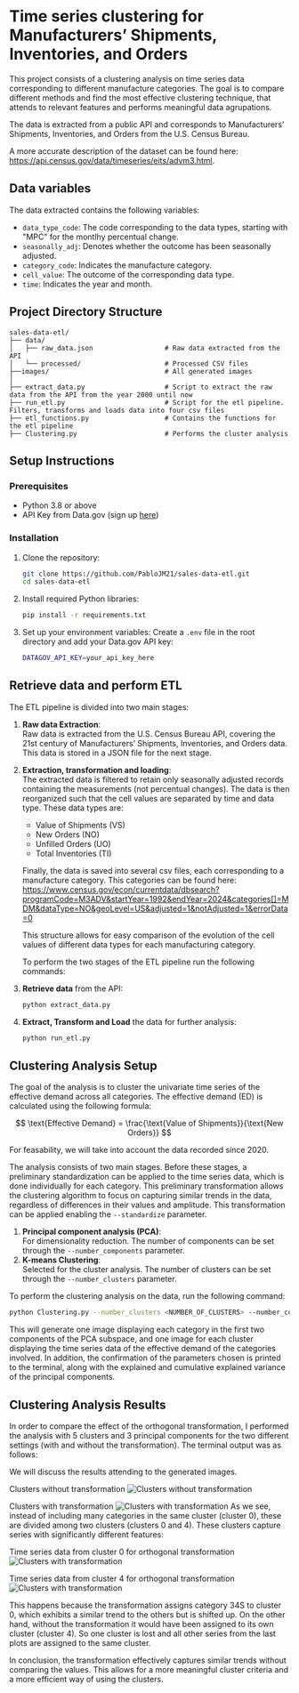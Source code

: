 # Time series clustering for Manufacturers’ Shipments, Inventories, and Orders

This project consists of a clustering analysis on time series data corresponding to different manufacture categories. The goal is to compare different methods and find the most effective clustering technique, that attends to relevant features and performs meaningful data agrupations.

The data is extracted from a public API and corresponds to Manufacturers’ Shipments, Inventories, and Orders from the U.S. Census Bureau. 

A more accurate description of the dataset can be found here: https://api.census.gov/data/timeseries/eits/advm3.html.



## Data variables

The data extracted contains the following variables:

- `data_type_code`: The code corresponding to the data types, starting with "MPC" for the montlhy percentual change.
- `seasonally_adj`: Denotes whether the outcome has been seasonally adjusted. 
- `category_code`: Indicates the manufacture category.
- `cell_value`: The outcome of the corresponding data type.
- `time`: Indicates the year and month. 






## Project Directory Structure

```plaintext
sales-data-etl/
├── data/
│   ├── raw_data.json                  # Raw data extracted from the API
│   └── processed/                     # Processed CSV files
├──images/                             # All generated images
│ 
├── extract_data.py                    # Script to extract the raw data from the API from the year 2000 until now
├── run_etl.py                         # Script for the etl pipeline. Filters, transforms and loads data into four csv files
├── etl_functions.py                   # Contains the functions for the etl pipeline
├── Clustering.py                      # Performs the cluster analysis
```

## Setup Instructions

### Prerequisites
- Python 3.8 or above
- API Key from Data.gov (sign up [here](https://api.data.gov/signup/))

### Installation
1. Clone the repository:
    ```bash
    git clone https://github.com/PabloJM21/sales-data-etl.git
    cd sales-data-etl
    ```

2. Install required Python libraries:
    ```bash
    pip install -r requirements.txt
    ```

3. Set up your environment variables:
    Create a `.env` file in the root directory and add your Data.gov API key:
    ```bash
    DATAGOV_API_KEY=your_api_key_here
    ```

## Retrieve data and perform ETL

The ETL pipeline is divided into two main stages:

1. **Raw data Extraction**:  
   Raw data is extracted from the U.S. Census Bureau API, covering the 21st century of Manufacturers’ Shipments, Inventories, and Orders data. This data is stored in a JSON file for the next stage.

2. **Extraction, transformation and loading**:  
   The extracted data is filtered to retain only seasonally adjusted records containing the measurements (not percentual changes). The data is then reorganized such that the cell values are separated by time and data type. These data types are:   
   - Value of Shipments (VS)  
   - New Orders (NO)  
   - Unfilled Orders (UO)  
   - Total Inventories (TI)
  
   Finally, the data is saved into several csv files, each corresponding to a manufacture category. This categories can be found here: https://www.census.gov/econ/currentdata/dbsearch?programCode=M3ADV&startYear=1992&endYear=2024&categories[]=MDM&dataType=NO&geoLevel=US&adjusted=1&notAdjusted=1&errorData=0

   This structure allows for easy comparison of the evolution of the cell values of different data types for each manufacturing category.

   To perform the two stages of the ETL pipeline run the following commands:

1. **Retrieve data** from the API:
    ```bash
    python extract_data.py
    ```

2. **Extract, Transform and Load** the data for further analysis:
    ```bash
    python run_etl.py
    ```

## Clustering Analysis Setup
The goal of the analysis is to cluster the univariate time series of the effective demand across all categories. The effective demand (ED) is calculated using the following formula:


$$
\text{Effective Demand} = \frac{\text{Value of Shipments}}{\text{New Orders}}
$$


For feasability, we will take into account the data recorded since 2020.

The analysis consists of two main stages. Before these stages, a preliminary standardization can be applied to the time series data, which is done individually for each category. This preliminary transformation allows the clustering algorithm to focus on capturing similar trends in the data, regardless of differences in their values and amplitude.
This transformation can be applied enabling the `--standardize` parameter.


1. **Principal component analysis (PCA)**:  
   For dimensionality reduction. The number of components can be set through the `--number_components` parameter.
2. **K-means Clustering**:  
   Selected for the cluster analysis. The number of clusters can be set through the `--number_clusters` parameter.


To perform the clustering analysis on the data, run the following command:

```bash
python Clustering.py --number_clusters <NUMBER_OF_CLUSTERS> --number_components <NUMBER_OF_COMPONENTS> --standardize
```
This will generate one image displaying each category in the first two components of the PCA subspace, and one image for each cluster displaying the time series data of the effective demand of the categories involved.
In addition, the confirmation of the parameters chosen is printed to the terminal, along with the explained and cumulative explained variance of the principal components.

## Clustering Analysis Results
In order to compare the effect of the orthogonal transformation, I performed the analysis with 5 clusters and 3 principal components for the two different settings (with and without the transformation). The terminal output was as follows:


We will discuss the results attending to the generated images.

Clusters without transformation
![Clusters without transformation](/images/ED_clusters.png)

Clusters with transformation
![Clusters with transformation](/images/ED_clusters_orthogonal.png)
As we see, instead of including many categories in the same cluster (cluster 0), these are divided among two clusters (clusters 0 and 4).
These clusters capture series with significantly different features:

Time series data from cluster 0 for orthogonal transformation
![Clusters with transformation](/images/ED_cluster0_orthogonal.png)

Time series data from cluster 4 for orthogonal transformation
![Clusters with transformation](/images/ED_cluster4_orthogonal.png)

This happens because the transformation assigns category 34S to cluster 0, which exhibits a similar trend to the others but is shifted up. On the other hand, without the transformation it would have been assigned to its own cluster (cluster 4). So one cluster is lost and all other series from the last plots are assigned to the same cluster. 



In conclusion, the transformation effectively captures similar trends without comparing the values. This allows for a more meaningful cluster criteria and a more efficient way of using the clusters.

